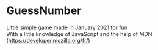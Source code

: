 # GuessNumber
Little simple game made in January 2021 for fun<br/>
With a little knowledge of JavaScript and the help of MDN (https://developer.mozilla.org/fr/)<br/>
